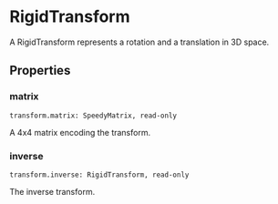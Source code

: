# RigidTransform

A RigidTransform represents a rotation and a translation in 3D space.

## Properties

### matrix

`transform.matrix: SpeedyMatrix, read-only`

A 4x4 matrix encoding the transform.

### inverse

`transform.inverse: RigidTransform, read-only`

The inverse transform.